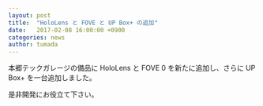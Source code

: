 ```yaml
---
layout: post
title:  "HoloLens と FOVE と UP Box+ の追加"
date:   2017-02-08 16:00:00 +0900
categories: news
author: tumada
---
```


本郷テックガレージの備品に HoloLens と FOVE 0 を新たに追加し、さらに UP Box+ を一台追加しました。

是非開発にお役立て下さい。